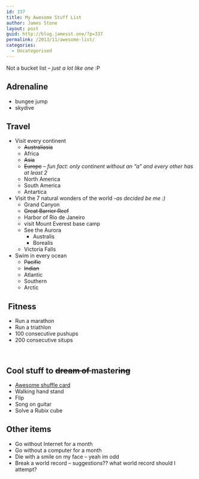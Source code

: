 ```yaml
---
id: 337
title: My Awesome Stuff List
author: James Stone
layout: post
guid: http://blog.jamesst.one/?p=337
permalink: /2013/11/awesome-list/
categories:
  - Uncategorised
---
```

Not a bucket list &#8211; *just a lot like one* :P

## Adrenaline

  * bungee jump
  * skydive

## Travel

  * Visit every continent 
      * <del>Australiasia</del>
      * Africa
      * <del>Asia</del>
      * <del>Europe</del> &#8211; *fun fact: only continent without an &#8220;a&#8221; and every other has at least 2*
      * North America
      * South America
      * Antartica
  * Visit the 7 natural wonders of the world -*as decided be me :)* 
      * Grand Canyon
      * <del>Great Barrier Reef</del>
      * Harbor of Rio de Janeiro
      * visit Mount Everest base camp
      * See the Aurora 
          * Australis
          * Borealis
      * Victoria Falls
  * Swim in every ocean 
      * <del>Pacific</del>
      * <del>Indian</del>
      * Atlantic
      * Southern
      * Arctic

##  Fitness

  * Run a marathon
  * Run a triathlon
  * 100 consecutive pushups
  * 200 consecutive situps

&nbsp;

## Cool stuff to <del>dream of </del>master<del>ing</del>

  * [Awesome shuffle card](https://en.wikipedia.org/wiki/Shuffling#Riffle)
  * Walking hand stand
  * Flip
  * Song on guitar
  * Solve a Rubix cube

## Other items

  * Go without Internet for a month
  * Go without a computer for a month
  * Die with a smile on my face &#8211; yeah im odd
  * Break a world record – suggestions?? what world record should I attempt?
